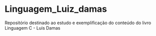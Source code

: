 # Linguagem_Luiz_damas
Repositório destinado ao estudo e exemplificação do conteúdo do livro Linguagem C - Luis Damas
